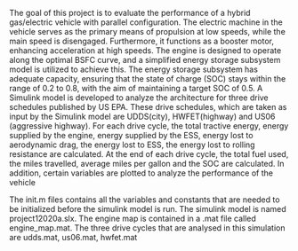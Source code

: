 The goal of this project is to evaluate the performance of a hybrid gas/electric vehicle with parallel configuration. The electric machine in the vehicle serves as the primary means of propulsion at low speeds, while the main speed is disengaged. Furthermore, it functions as a booster motor, enhancing acceleration at high speeds. The engine is designed to operate along the optimal BSFC curve, and a simplified energy storage subsystem model is utilized to achieve this. The energy storage subsystem has adequate capacity, ensuring that the state of charge (SOC) stays within the range of 0.2 to 0.8, with the aim of maintaining a target SOC of 0.5. A Simulink model is developed to analyze the architecture for three drive schedules published by US EPA. These drive schedules, which are taken as input by the Simulink model are UDDS(city), HWFET(highway) and US06 (aggressive highway). For each drive cycle, the total tractive energy, energy supplied by the engine, energy supplied by the ESS, energy lost to aerodynamic drag, the energy lost to ESS, the energy lost to rolling resistance are calculated. At the end of each drive cycle, the total fuel used, the miles travelled, average miles per gallon and the SOC are calculated.  In addition, certain variables are plotted to analyze the performance of the vehicle

The init.m files contains all the variables and constants that are needed to be initialized before the simulink model is run. The simulink model is named project12020a.slx. The engine map is contained in a .mat file called engine_map.mat. The three drive cycles that are analysed in this simulation are udds.mat, us06.mat, hwfet.mat

